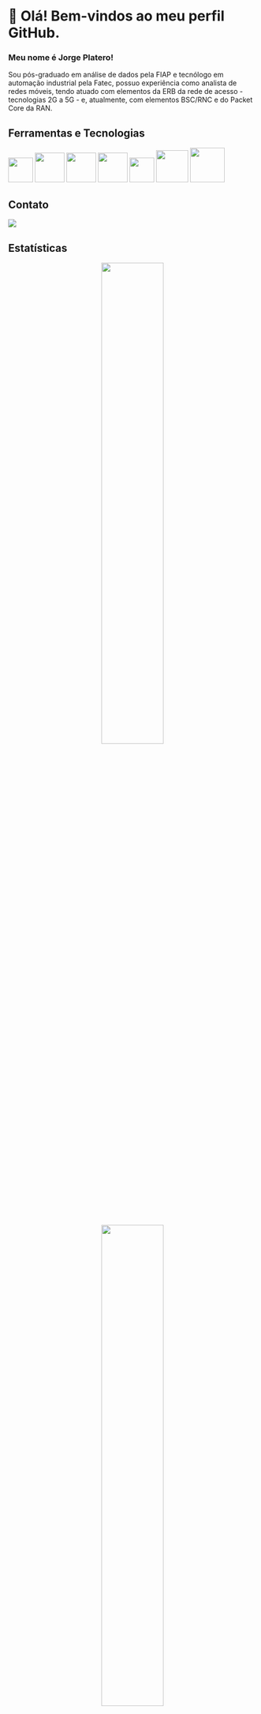 # 👋 Olá! Bem-vindos ao meu perfil GitHub.
### Meu nome é Jorge Platero!

Sou pós-graduado em análise de dados pela FIAP e tecnólogo em automação industrial pela Fatec, possuo experiência como analista de redes móveis, tendo atuado com elementos da ERB da rede de acesso - tecnologias 2G a 5G - e, atualmente, com elementos BSC/RNC e do Packet Core da RAN.

## Ferramentas e Tecnologias

<img src="https://cdn.jsdelivr.net/gh/devicons/devicon@latest/icons/python/python-original-wordmark.svg" width="50" height="50"/> <img src="https://cdn.jsdelivr.net/gh/devicons/devicon@latest/icons/apachespark/apachespark-original-wordmark.svg" width="60" height="60"/> <img src="https://cdn.jsdelivr.net/gh/devicons/devicon@latest/icons/mysql/mysql-original-wordmark.svg" width="60" height="60"/> <img src="https://cdn.jsdelivr.net/gh/devicons/devicon@latest/icons/postgresql/postgresql-plain-wordmark.svg" width="60" height="60"/> <img src="https://avatars.githubusercontent.com/u/42988494?s=200&v=4" width="50" height="50"/> <img src="https://cdn.jsdelivr.net/gh/devicons/devicon@latest/icons/streamlit/streamlit-original-wordmark.svg" width="65" height="65"/> <img src="https://cdn.jsdelivr.net/gh/devicons/devicon@latest/icons/git/git-original-wordmark.svg" width="70" height="70"/> 

## Contato
<a href="https://www.linkedin.com/in/jorgeplatero" target="_blank"><img loading="lazy" src="https://img.shields.io/badge/-LinkedIn-%230077B5?style=for-the-badge&logo=linkedin&logoColor=white" target="_blank"></a>   

## Estatísticas

<div align="center">
  <a href="https://github.com/jorgeplatero">
  <div align="center">
  <img width="50%" src="https://github-readme-stats.vercel.app/api?username=jorgeplatero&show_icons=true&theme=tokyonight"/>
  </div>
  <div align="center">
  <img width="50%" src="https://github-readme-stats.vercel.app/api/top-langs/?username=jorgeplatero&layout=compact&theme=tokyonight"/>
  </div>
</div>
